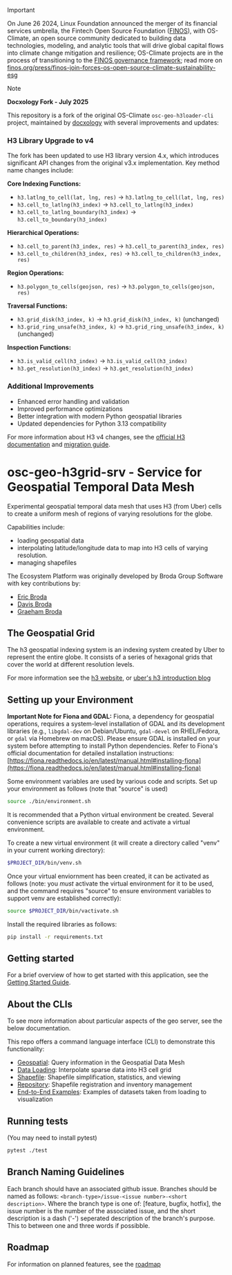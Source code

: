 <!-- markdownlint-disable -->
<!-- prettier-ignore-start -->
> [!IMPORTANT]
> On June 26 2024, Linux Foundation announced the merger of its financial services umbrella, the Fintech Open Source Foundation ([FINOS](https://finos.org)), with OS-Climate, an open source community dedicated to building data technologies, modeling, and analytic tools that will drive global capital flows into climate change mitigation and resilience; OS-Climate projects are in the process of transitioning to the [FINOS governance framework](https://community.finos.org/docs/governance); read more on [finos.org/press/finos-join-forces-os-open-source-climate-sustainability-esg](https://finos.org/press/finos-join-forces-os-open-source-climate-sustainability-esg)
<!-- prettier-ignore-end -->
<!-- markdownlint-enable -->

> [!NOTE]
> **Docxology Fork - July 2025**
> 
> This repository is a fork of the original OS-Climate `osc-geo-h3loader-cli` project, maintained by [docxology](https://github.com/docxology) with several improvements and updates:
> 
> ### H3 Library Upgrade to v4
> The fork has been updated to use H3 library version 4.x, which introduces significant API changes from the original v3.x implementation. Key method name changes include:
> 
> **Core Indexing Functions:**
> - `h3.latlng_to_cell(lat, lng, res)` → `h3.latlng_to_cell(lat, lng, res)`
> - `h3.cell_to_latlng(h3_index)` → `h3.cell_to_latlng(h3_index)`
> - `h3.cell_to_latlng_boundary(h3_index)` → `h3.cell_to_boundary(h3_index)`
> 
> **Hierarchical Operations:**
> - `h3.cell_to_parent(h3_index, res)` → `h3.cell_to_parent(h3_index, res)`
> - `h3.cell_to_children(h3_index, res)` → `h3.cell_to_children(h3_index, res)`
> 
> **Region Operations:**
> - `h3.polygon_to_cells(geojson, res)` → `h3.polygon_to_cells(geojson, res)`
> 
> **Traversal Functions:**
> - `h3.grid_disk(h3_index, k)` → `h3.grid_disk(h3_index, k)` (unchanged)
> - `h3.grid_ring_unsafe(h3_index, k)` → `h3.grid_ring_unsafe(h3_index, k)` (unchanged)
> 
> **Inspection Functions:**
> - `h3.is_valid_cell(h3_index)` → `h3.is_valid_cell(h3_index)`
> - `h3.get_resolution(h3_index)` → `h3.get_resolution(h3_index)`
> 
> ### Additional Improvements
> - Enhanced error handling and validation
> - Improved performance optimizations
> - Better integration with modern Python geospatial libraries
> - Updated dependencies for Python 3.13 compatibility
> 
> For more information about H3 v4 changes, see the [official H3 documentation](https://h3geo.org/docs/upgrade-guide) and [migration guide](https://h3geo.org/docs/migration-guide).

# osc-geo-h3grid-srv - Service for Geospatial Temporal Data Mesh

Experimental geospatial temporal data mesh that uses
H3 (from Uber) cells to create a uniform mesh of regions
of varying resolutions for the globe.

Capabilities include:

- loading geospatial data
- interpolating latitude/longitude data to map into H3 cells
  of varying resolution.
- managing shapefiles

The Ecosystem Platform was originally developed by Broda Group Software
with key contributions by:

- [Eric Broda](https://www.linkedin.com/in/ericbroda/)
- [Davis Broda](https://www.linkedin.com/in/davisbroda/)
- [Graeham Broda](https://www.linkedin.com/in/graeham-broda-3a2294b3/)

## The Geospatial Grid

The h3 geospatial indexing system is an indexing system created
by Uber to represent the entire globe. It consists of a series of
hexagonal grids that cover the world at different resolution levels.

For more information see the [h3 website](https://h3geo.org/), or
[uber's h3 introduction blog](https://www.uber.com/en-CA/blog/h3/)

## Setting up your Environment

**Important Note for Fiona and GDAL:**
Fiona, a dependency for geospatial operations, requires a system-level installation of GDAL and its development libraries (e.g., `libgdal-dev` on Debian/Ubuntu, `gdal-devel` on RHEL/Fedora, or `gdal` via Homebrew on macOS). Please ensure GDAL is installed on your system before attempting to install Python dependencies. Refer to Fiona's official documentation for detailed installation instructions: [https://fiona.readthedocs.io/en/latest/manual.html#installing-fiona](https://fiona.readthedocs.io/en/latest/manual.html#installing-fiona)

Some environment variables are used by various code and scripts.
Set up your environment as follows (note that "source" is used)

```bash
source ./bin/environment.sh
```

It is recommended that a Python virtual environment be created.
Several convenience scripts are available to create and activate
a virtual environment.

To create a new virtual environment (it will create a directory
called "venv" in your current working directory):

```bash
$PROJECT_DIR/bin/venv.sh
```

Once your virtual enviornment has been created, it can be activated
as follows (note: you _must_ activate the virtual environment
for it to be used, and the command requires "source" to ensure
environment variables to support venv are established correctly):

```bash
source $PROJECT_DIR/bin/vactivate.sh
```

Install the required libraries as follows:

```bash
pip install -r requirements.txt
```

## Getting started

For a brief overview of how to get started with this application, see
the [Getting Started Guide](/docs/getting-started.md).

## About the CLIs

To see more information about particular aspects of the geo server, see
the below documentation.

This repo offers a command language interface (CLI) to demonstrate
this functionality:

- [Geospatial](/docs/README-geospatial.md):
  Query information in the Geospatial Data Mesh
- [Data Loading](/docs/README-loading.md):
  Interpolate sparse data into H3 cell grid
- [Shapefile](/docs/README-shapefile.md):
  Shapefile simplification, statistics, and viewing
- [Repository](/docs/README-repository.md):
  Shapefile registration and inventory management
- [End-to-End Examples](/docs/README-example.md):
  Examples of datasets taken from loading to visualization

## Running tests

(You may need to install pytest)

```bash
pytest ./test
```

## Branch Naming Guidelines

Each branch should have an associated github issue. Branches should be named
as follows:
`<branch-type>/issue-<issue number>-<short description>`.
Where the branch type is one of:
[feature, bugfix, hotfix],
the issue number is the number of the associated issue, and the
short description is a dash ('-') seperated description of the branch's purpose.
This to between one and three words if possibble.

## Roadmap

For information on planned features, see the [roadmap](/docs/roadmap.md)
